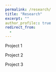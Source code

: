 ```yaml
---
permalink: /research/
title: "Research"
excerpt: ""
author_profile:: true
redirect_from:
  -
---
```


Project 1

Project 2

Project 3
